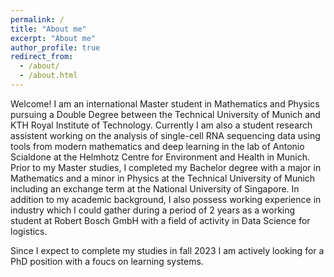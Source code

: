 ```yaml
---
permalink: /
title: "About me"
excerpt: "About me"
author_profile: true
redirect_from: 
  - /about/
  - /about.html
---
```


Welcome! I am an international Master student in Mathematics and Physics pursuing a Double Degree between the Technical University of Munich and KTH Royal Institute of Technology. Currently I am also a student research assistent working on the analysis of single-cell RNA sequencing data using tools from modern mathematics and deep learning in the lab of Antonio Scialdone at the Helmhotz Centre for Environment and Health in Munich. Prior to my Master studies, I completed my Bachelor degree with a major in Mathematics and a minor in Physics at the Technical University of Munich including an exchange term at the National University of Singapore. In addition to my academic background, I also possess working experience in industry which I could gather during a period of 2 years as a working student at Robert Bosch GmbH with a field of activity in Data Science for logistics.

Since I expect to complete my studies in fall 2023 I am actively looking for a PhD position with a foucs on learning systems. 
